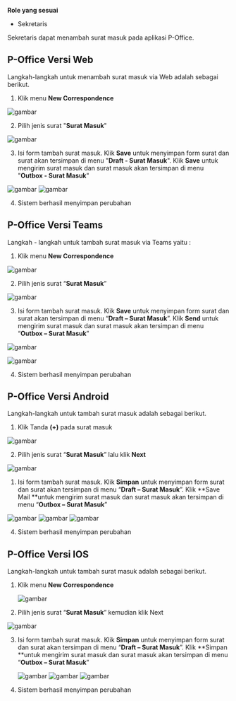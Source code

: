 **Role yang sesuai**

- Sekretaris

Sekretaris dapat menambah surat masuk pada aplikasi P-Office. 

## **P-Office Versi Web**

Langkah-langkah untuk menambah surat masuk via Web adalah sebagai berikut.

1.	Klik menu **New Correspondence**

![gambar](SuratMasuk/SM_Web/SM02.png)

2.	Pilih jenis surat "**Surat Masuk**"

![gambar](SuratMasuk/SM_Web/SM03.png)

3.	Isi form tambah surat masuk. Klik **Save** untuk menyimpan form surat dan surat akan tersimpan di menu "**Draft - Surat Masuk**". Klik **Save** untuk mengirim surat masuk dan surat masuk akan tersimpan di menu "**Outbox - Surat Masuk**"

![gambar](SuratMasuk/SM_Web/SM04.png)
![gambar](SuratMasuk/SM_Web/SM05.png)

4.  Sistem berhasil menyimpan perubahan


## **P-Office Versi Teams**

Langkah - langkah untuk tambah surat masuk via Teams yaitu :

1.	Klik menu **New Correspondence**

![gambar](SuratMasuk/SM_Teams/SM02.png)

2.	Pilih jenis surat “**Surat Masuk**”

![gambar](SuratMasuk/SM_Teams/SM03.png)

3.	Isi form tambah surat masuk. Klik **Save** untuk menyimpan form surat dan surat akan tersimpan di menu “**Draft – Surat Masuk**”. Klik **Send** untuk mengirim surat masuk dan surat masuk akan tersimpan di menu “**Outbox – Surat Masuk**”

![gambar](SuratMasuk/SM_Teams/SM04.png)

![gambar](SuratMasuk/SM_Teams/SM05.png)

4.  Sistem berhasil menyimpan perubahan


## **P-Office Versi Android**

Langkah-langkah untuk tambah surat masuk adalah sebagai berikut.

1. Klik Tanda **(+)** pada surat masuk

![gambar](SuratMasuk/SM_Android/DSM/A01.jpg)


2. Pilih jenis surat “**Surat Masuk**” lalu klik **Next**

![gambar](SuratMasuk/SM_Android/Dm/A02.jpg)

1. Isi form tambah surat masuk. Klik **Simpan** untuk menyimpan form surat dan surat akan tersimpan di menu “**Draft – Surat Masuk**”. Klik **Save Mail **untuk mengirim surat masuk dan surat masuk akan tersimpan di menu “**Outbox – Surat Masuk**”
   
![gambar](SuratMasuk/SM_Android/TSM/A03.jpg) ![gambar](SuratMasuk/SM_Android/TSM/A04.jpg) ![gambar](SuratMasuk/SM_Android/TSM/A05.jpg)

4. Sistem berhasil menyimpan perubahan

## **P-Office Versi IOS**

Langkah-langkah untuk tambah surat masuk adalah sebagai berikut.


1. Klik menu **New Correspondence**
   
   ![gambar](SuratMasuk/SM_IOS/SM-2.png)

2. Pilih jenis surat “**Surat Masuk**” kemudian klik Next

![gambar](SuratMasuk/SM_IOS/SM-3.png)

3. Isi form tambah surat masuk. Klik **Simpan** untuk menyimpan form surat dan surat akan tersimpan di menu “**Draft – Surat Masuk**”. Klik **Simpan **untuk mengirim surat masuk dan surat masuk akan tersimpan di menu “**Outbox – Surat Masuk**”
   
   ![gambar](SuratMasuk/SM_IOS/SM-4.png) ![gambar](SuratMasuk/SM_IOS/SM-5.png) ![gambar](SuratMasuk/SM_IOS/SM-6.png)

4. Sistem berhasil menyimpan perubahan
